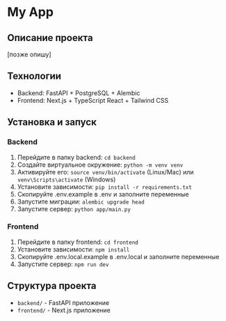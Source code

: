 # My App

## Описание проекта
[позже опишу]

## Технологии
- Backend: FastAPI + PostgreSQL + Alembic
- Frontend: Next.js + TypeScript React + Tailwind CSS

## Установка и запуск

### Backend
1. Перейдите в папку backend: `cd backend`
2. Создайте виртуальное окружение: `python -m venv venv`
3. Активируйте его: `source venv/bin/activate` (Linux/Mac) или `venv\Scripts\activate` (Windows)
4. Установите зависимости: `pip install -r requirements.txt`
5. Скопируйте .env.example в .env и заполните переменные
6. Запустите миграции: `alembic upgrade head`
7. Запустите сервер: `python app/main.py`

### Frontend
1. Перейдите в папку frontend: `cd frontend`
2. Установите зависимости: `npm install`
3. Скопируйте .env.local.example в .env.local и заполните переменные
4. Запустите сервер: `npm run dev`

## Структура проекта
- `backend/` - FastAPI приложение
- `frontend/` - Next.js приложение